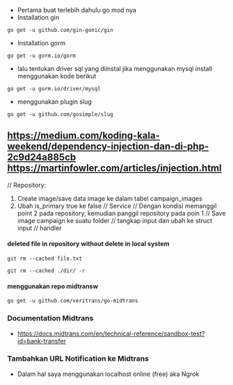 - Pertama buat terlebih dahulu go mod nya
- Installation gin 

``go get -u github.com/gin-gonic/gin``

- Installation gorm 

``go get -u gorm.io/gorm``

- lalu tentukan driver sql yang diinstal jika menggunakan mysql install menggunakan kode berikut

``go get -u gorm.io/driver/mysql``

- menggunakan plugin slug

``go get -u github.com/gosimple/slug``

https://medium.com/koding-kala-weekend/dependency-injection-dan-di-php-2c9d24a885cb
https://martinfowler.com/articles/injection.html
--------------
// Repository:
1. Create image/save data image ke dalam tabel campaign_images
2. Ubah is_primary true ke false
   // Service // Dengan kondisi memanggil point 2 pada repository, kemudian panggil repository pada poin 1
   // Save image campaign ke suatu folder
   // tangkap input dan ubah ke struct input
   // handler

#### deleted file in repository without delete in local system

``git rm --cached file.txt``

``git rm --cached ./dir/ -r``


#### menggunakan repo midtransw
``go get -u github.com/veritrans/go-midtrans``


### Documentation Midtrans
- https://docs.midtrans.com/en/technical-reference/sandbox-test?id=bank-transfer

### Tambahkan URL Notification ke Midtrans 
- Dalam hal saya menggunakan localhost online (free) aka Ngrok
